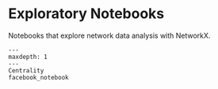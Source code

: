 # Exploratory Notebooks

Notebooks that explore network data analysis with NetworkX.

```{toctree}
---
maxdepth: 1
---
Centrality
facebook_notebook
```
